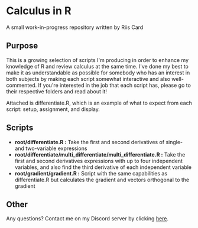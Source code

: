 # Calculus in R
A small work-in-progress repository written by Riis Card

## Purpose
This is a growing selection of scripts I'm producing in order to enhance my knowledge of R and review calculus at the same time.  I've done my best to make it as understandable as possible for somebody who has an interest in both subjects by making each script somewhat interactive and also well-commented.  If you're interested in the job that each script has, please go to their respective folders and read about it!

Attached is differentiate.R, which is an example of what to expect from each script: setup, assignment, and display.

## Scripts
* **root/differentiate.R :** Take the first and second derivatives of single- and two-variable expressions
* **root/differentiate/multi_differentiate/multi_differentiate.R :** Take the first and second derivatives expressions with up to four independent variables, and also find the third derivative of each independent variable
* **root/gradient/gradient.R :** Script with the same capabilities as differentiate.R but calculates the gradient and vectors orthogonal to the gradient

## Other
Any questions? Contact me on my Discord server by clicking [here](https://discord.gg/cfMrWn9).